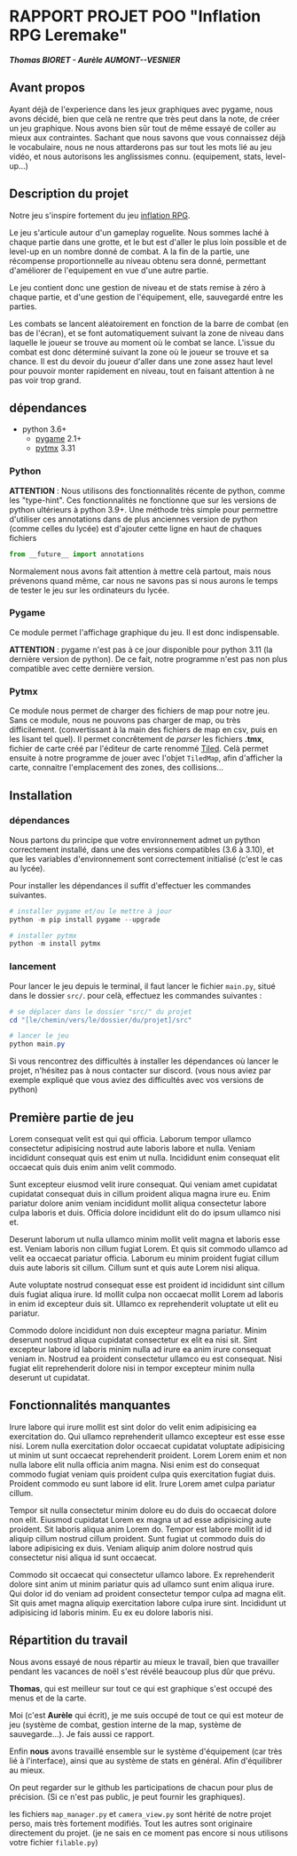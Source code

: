 # RAPPORT PROJET POO "Inflation RPG Leremake"

***Thomas BIORET - Aurèle AUMONT--VESNIER***

## Avant propos
Ayant déjà de l'experience dans les jeux graphiques avec pygame,
nous avons décidé, bien que celà ne rentre que très peut dans la note,
de créer un jeu graphique. Nous avons bien sûr tout de même essayé de coller au mieux aux contraintes. Sachant que nous savons que vous connaissez déjà le vocabulaire, nous ne nous attarderons pas sur tout les mots lié au jeu vidéo, et nous autorisons les anglissismes connu. (equipement, stats, level-up...)

## Description du projet
Notre jeu s'inspire fortement du jeu [inflation RPG](https://play.google.com/store/apps/details?id=air.infurerpgkuesuto&hl=fr).

Le jeu s'articule autour d'un gameplay roguelite. Nous sommes laché à chaque partie dans une grotte, et le but est d'aller le plus loin possible et de level-up en un nombre donné de combat. A la fin de la partie, une récompense proportionnelle au niveau obtenu sera donné, permettant d'améliorer de l'equipement en vue d'une autre partie.

Le jeu contient donc une gestion de niveau et de stats remise à zéro à chaque partie, et d'une gestion de l'équipement, elle, sauvegardé entre les parties.

Les combats se lancent aléatoirement en fonction de la barre de combat (en bas de l'écran), et se font automatiquement suivant la zone de niveau dans laquelle le joueur se trouve au moment où le combat se lance. L'issue du combat est donc déterminé suivant la zone où le joueur se trouve et sa chance. Il est du devoir du joueur d'aller dans une zone assez haut level pour pouvoir monter rapidement en niveau, tout en faisant attention à ne pas voir trop grand.

## dépendances

- python 3.6+
  - [pygame](https://github.com/pygame/pygame) 2.1+
  - [pytmx](https://github.com/bitcraft/pytmx) 3.31
  
### Python

**ATTENTION** : Nous utilisons des fonctionnalités récente de python, comme les "type-hint". Ces fonctionnalités ne fonctionne que sur les versions de python ultérieurs à python 3.9+.
Une méthode très simple pour permettre d'utiliser ces annotations dans de plus anciennes version de python (comme celles du lycée) est d'ajouter cette ligne en haut de chaques fichiers
```py
from __future__ import annotations
```
Normalement nous avons fait attention à mettre celà partout, mais nous prévenons quand même, car nous ne savons pas si nous aurons le temps de tester le jeu sur les ordinateurs du lycée.

### Pygame
Ce module permet l'affichage graphique du jeu. Il est donc indispensable.

**ATTENTION** : pygame n'est pas à ce jour disponible pour python 3.11 (la dernière version de python). De ce fait, notre programme n'est pas non plus compatible avec cette dernière version.

### Pytmx
Ce module nous permet de charger des fichiers de map pour notre jeu. Sans ce module, nous ne pouvons pas charger de map, ou très difficilement. (convertissant à la main des fichiers de map en csv, puis en les lisant tel quel). Il permet concrêtement de *parser* les fichiers **.tmx**, fichier de carte créé par l'éditeur de carte renommé [Tiled](https://www.mapeditor.org/). Celà permet ensuite à notre programme de jouer avec l'objet `TiledMap`, afin d'afficher la carte, connaitre l'emplacement des zones, des collisions...


## Installation

### dépendances
Nous partons du principe que votre environnement admet un python correctement installé, dans une des versions compatibles (3.6 à 3.10), et que les variables d'environnement sont correctement initialisé (c'est le cas au lycée).

Pour installer les dépendances il suffit d'effectuer les commandes suivantes.
```powershell
# installer pygame et/ou le mettre à jour
python -m pip install pygame --upgrade

# installer pytmx
python -m install pytmx
```

### lancement
Pour lancer le jeu depuis le terminal, il faut lancer le fichier `main.py`, situé dans le dossier `src/`. pour celà, effectuez les commandes suivantes :
```powershell
# se déplacer dans le dossier "src/" du projet
cd "[le/chemin/vers/le/dossier/du/projet]/src"

# lancer le jeu
python main.py
```

Si vous rencontrez des difficultés à installer les dépendances où lancer le projet, n'hésitez pas à nous contacter sur discord. (vous nous aviez par exemple expliqué que vous aviez des difficultés avec vos versions de python)
## Première partie de jeu

Lorem consequat velit est qui qui officia. Laborum tempor ullamco consectetur adipisicing nostrud aute laboris labore et nulla. Veniam incididunt consequat quis est enim ut nulla. Incididunt enim consequat elit occaecat quis duis enim anim velit commodo.

Sunt excepteur eiusmod velit irure consequat. Qui veniam amet cupidatat cupidatat consequat duis in cillum proident aliqua magna irure eu. Enim pariatur dolore anim veniam incididunt mollit aliqua consectetur labore culpa laboris et duis. Officia dolore incididunt elit do do ipsum ullamco nisi et.

Deserunt laborum ut nulla ullamco minim mollit velit magna et laboris esse est. Veniam laboris non cillum fugiat Lorem. Et quis sit commodo ullamco ad velit ea occaecat pariatur officia. Laborum eu minim proident fugiat cillum duis aute laboris sit cillum. Cillum sunt et quis aute Lorem nisi aliqua.

Aute voluptate nostrud consequat esse est proident id incididunt sint cillum duis fugiat aliqua irure. Id mollit culpa non occaecat mollit Lorem ad laboris in enim id excepteur duis sit. Ullamco ex reprehenderit voluptate ut elit eu pariatur.

Commodo dolore incididunt non duis excepteur magna pariatur. Minim deserunt nostrud aliqua cupidatat consectetur ex elit ea nisi sit. Sint excepteur labore id laboris minim nulla ad irure ea anim irure consequat veniam in. Nostrud ea proident consectetur ullamco eu est consequat. Nisi fugiat elit reprehenderit dolore nisi in tempor excepteur minim nulla deserunt ut cupidatat.

## Fonctionnalités manquantes

Irure labore qui irure mollit est sint dolor do velit enim adipisicing ea exercitation do. Qui ullamco reprehenderit ullamco excepteur est esse esse nisi. Lorem nulla exercitation dolor occaecat cupidatat voluptate adipisicing ut minim ut sunt occaecat reprehenderit proident. Lorem Lorem enim et non nulla labore elit nulla officia anim magna. Nisi enim est do consequat commodo fugiat veniam quis proident culpa quis exercitation fugiat duis. Proident commodo eu sunt labore id elit. Irure Lorem amet culpa pariatur cillum.

Tempor sit nulla consectetur minim dolore eu do duis do occaecat dolore non elit. Eiusmod cupidatat Lorem ex magna ut ad esse adipisicing aute proident. Sit laboris aliqua anim Lorem do. Tempor est labore mollit id id aliquip cillum nostrud cillum proident. Sunt fugiat ut commodo duis do labore adipisicing ex duis. Veniam aliquip anim dolore nostrud quis consectetur nisi aliqua id sunt occaecat.

Commodo sit occaecat qui consectetur ullamco labore. Ex reprehenderit dolore sint anim ut minim pariatur quis ad ullamco sunt enim aliqua irure. Qui dolor id do veniam ad proident consectetur tempor culpa ad magna elit. Sit quis amet magna aliquip exercitation labore culpa irure sint. Incididunt ut adipisicing id laboris minim. Eu ex eu dolore laboris nisi.

## Répartition du travail

Nous avons essayé de nous répartir au mieux le travail, bien que travailler pendant les vacances de noël s'est révélé beaucoup plus dûr que prévu.

**Thomas**, qui est meilleur sur tout ce qui est graphique s'est occupé des menus et de la carte.

Moi (c'est **Aurèle** qui écrit), je me suis occupé de tout ce qui est moteur de jeu (système de combat, gestion interne de la map, système de sauvegarde...). Je fais aussi ce rapport.

Enfin **nous** avons travaillé ensemble sur le système d'équipement (car très lié à l'interface), ainsi que au système de stats en général. Afin d'équilibrer au mieux.

On peut regarder sur le github les participations de chacun pour plus de précision. (Si ce n'est pas public, je peut fournir les graphiques).

les fichiers `map_manager.py` et `camera_view.py` sont hérité de notre projet perso, mais très fortement modifiés. Tout les autres sont originaire directement du projet. (je ne sais en ce moment pas encore si nous utilisons votre fichier `filable.py`)